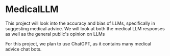 # MedicalLLM
This project will look into the accuracy and bias of LLMs, specifically in suggesting medical advice. We will look at both the medical LLM responses as well as the general public's opinion on LLMs

For this project, we plan to use ChatGPT, as it contains many medical advice chat bots. 

